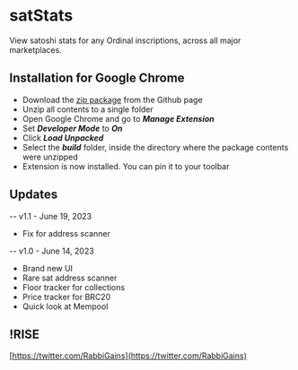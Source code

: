 # satStats
  View satoshi stats for any Ordinal inscriptions, across all major marketplaces.


## Installation for Google Chrome

- Download the [zip package](https://github.com/RabbiGains-eth/satStats/archive/refs/heads/main.zip) from the Github page
- Unzip all contents to a single folder
- Open Google Chrome and go to ***Manage Extension***
- Set ***Developer Mode*** to ***On***
- Click ***Load Unpacked***
- Select the ***build*** folder, inside the directory where the package contents were unzipped
- Extension is now installed. You can pin it to your toolbar




## Updates
-- v1.1 - June 19, 2023
  - Fix for address scanner
 
  
-- v1.0 - June 14, 2023
  - Brand new UI
  - Rare sat address scanner
  - Floor tracker for collections
  - Price tracker for BRC20
  - Quick look at Mempool


## !RISE

[https://twitter.com/RabbiGains](https://twitter.com/RabbiGains)
